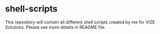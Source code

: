 # shell-scripts
This repository will contain all different shell scripts created by me for VIZE Solutions. Please see more details in README file.
